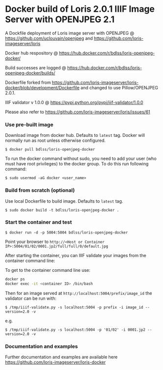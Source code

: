 Docker build of Loris 2.0.1 IIIF Image Server with OPENJPEG 2.1
===========


A Dockfile deployment of Loris image server with OPENJPEG @ https://github.com/uclouvain/openjpeg and https://github.com/loris-imageserver/loris

Docker hub respository @ https://hub.docker.com/r/bdlss/loris-openjpeg-docker/

Build successes are logged @ https://hub.docker.com/r/bdlss/loris-openjpeg-docker/builds/

Dockerfile forked from https://github.com/loris-imageserver/loris-docker/blob/development/Dockerfile and changed to use Pillow/OPENJPEG 2.0.1.

IIIF validator v 1.0.0 @ https://pypi.python.org/pypi/iiif-validator/1.0.0

Please also refer to https://github.com/loris-imageserver/loris/issues/61 

### Use  pre-built image
Download image from docker hub. Defaults to `latest` tag. Docker will normally run as root unless otherwise configured.

    $ docker pull bdlss/loris-openjpeg-docker

To run the docker command without sudo, you need to add your user (who must have root privileges) to the docker group. To do this run following command:

	$ sudo usermod -aG docker <user_name>
	
### Build from scratch (optional)	
Use local Dockerfile to build image. Defaults to `latest` tag.

    $ sudo docker build -t bdlss/loris-openjpeg-docker .

### Start the container and test

    $ docker run -d -p 5004:5004 bdlss/loris-openjpeg-docker

Point your browser to `http://<Host or Container IP>:5004/01/02/0001.jp2/full/full/0/default.jpg`

After starting the container, you can IIIF validate your images from the container command line:

To get to the container command line use:

```bash
docker ps
docker exec -it <container ID> /bin/bash
```

Then for an image served at `http://localhost:5004/prefix/image_id` the validator can be run with:

    $ /tmp/iiif-validate.py -s localhost:5004 -p prefix -i image_id --version=2.0 -v

e.g.

    $ /tmp/iiif-validate.py -s localhost:5004 -p '01/02' -i 0001.jp2 --version=2.0 -v

### Documentation and examples

Further documentation and examples are available here https://github.com/loris-imageserver/loris-docker

